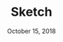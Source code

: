 ---
date: October 15, 2018
title: Sketch
image: /static/img/tools/sketch.png
link: https://www.sketchapp.com/
description: Sketch is a design toolkit built to help you create your best work — from your earliest ideas, through to final artwork.
---